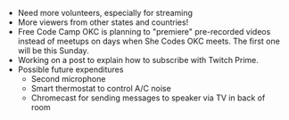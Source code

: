 * Need more volunteers, especially for streaming
* More viewers from other states and countries!
* Free Code Camp OKC is planning to "premiere" pre-recorded videos instead of meetups on days when She Codes OKC meets. The first one will be this Sunday.
* Working on a post to explain how to subscribe with Twitch Prime.
* Possible future expenditures
  * Second microphone
  * Smart thermostat to control A/C noise
  * Chromecast for sending messages to speaker via TV in back of room